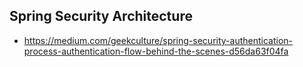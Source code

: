 ## Spring Security Architecture 

*	https://medium.com/geekculture/spring-security-authentication-process-authentication-flow-behind-the-scenes-d56da63f04fa

